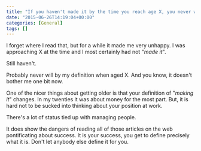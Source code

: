 ```yaml
---
title: "If you haven't made it by the time you reach age X, you never will"
date: "2015-06-26T14:19:04+00:00"
categories: [General]
tags: []
---
```


I forget where I read that, but for a while it made me very unhappy. I was approaching X at the time and I most certainly had not "<em>made it</em>".

Still haven't.

Probably never will by my definition when aged X. And you know, it doesn't bother me one bit now.

One of the nicer things about getting older is that your definition of "<em>making it</em>" changes. In my twenties it was about money for the most part. But, it is hard not to be sucked into thinking about your position at work.

There's a lot of status tied up with managing people.

It does show the dangers of reading all of those articles on the web pontificating about success. It is your success, you get to define precisely what it is. Don't let anybody else define it for you.
